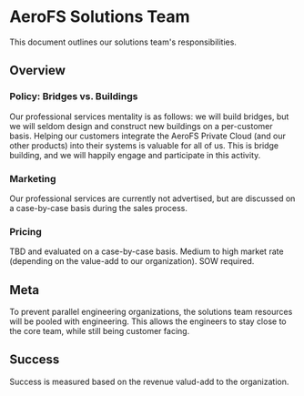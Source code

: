 # AeroFS Solutions Team

This document outlines our solutions team's responsibilities.

## Overview

### Policy: Bridges vs. Buildings

Our professional services mentality is as follows: we will build bridges, but
we will seldom design and construct new buildings on a per-customer basis.
Helping our customers integrate the AeroFS Private Cloud (and our other
products) into their systems is valuable for all of us. This is bridge
building, and we will happily engage and participate in this activity.

### Marketing

Our professional services are currently not advertised, but are discussed on a
case-by-case basis during the sales process.

### Pricing

TBD and evaluated on a case-by-case basis. Medium to high market rate
(depending on the value-add to our organization). SOW required.

## Meta

To prevent parallel engineering organizations, the solutions team resources
will be pooled with engineering. This allows the engineers to stay close to the
core team, while still being customer facing.

## Success

Success is measured based on the revenue valud-add to the organization.
